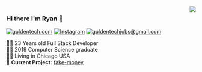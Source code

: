 <img align='right' src="https://github-readme-stats.vercel.app/api?username=rgulden&show_icons=true">

### Hi there I'm Ryan :lemon:

[![guldentech.com](https://img.shields.io/static/v1?label=guldentech&message=%20&color=yellow&logo=&style=flat-square&logoColor=white)](https://www.guldentech.com)
[![Instagram](https://img.shields.io/static/v1?label=Instagram&message=%20&color=orange&logo=Instagram&style=flat-square&logoColor=white)](https://www.instagram.com/guldentech/)
[![guldentechjobs@gmail.com](https://img.shields.io/static/v1?label=guldentechjobs@gmail.com&message=%20&color=red&logo=gmail&style=flat-square&logoColor=white)](mailto:guldentechjobs@gmail.com)
  
  
👨‍💻 23 Years old Full Stack Developer  
👨‍🎓 2019 Computer Science graduate  
👨‍🎓 Living in Chicago USA  
🚧 **Current Project:** [fake-money](https://github.com/rgulden/fiat-sucks)  

